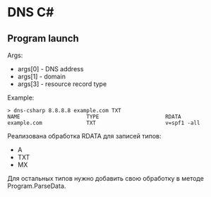 # DNS C#
## Program launch
Args:
- args[0] - DNS address
- args[1] - domain
- args[3] - resource record type

Example:

    > dns-csharp 8.8.8.8 example.com TXT
    NAME                     TYPE                     RDATA
    example.com              TXT                      v=spf1 -all

Реализована обработка RDATA для записей типов:
- A
- TXT
- MX

Для остальных типов нужно добавить свою обработку в методе Program.ParseData.

